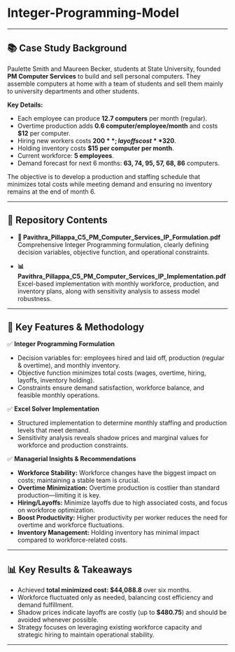 # Integer-Programming-Model

---

## 📚 Case Study Background

Paulette Smith and Maureen Becker, students at State University, founded **PM Computer Services** to build and sell personal computers. They assemble computers at home with a team of students and sell them mainly to university departments and other students.

**Key Details:**
- Each employee can produce **12.7 computers** per month (regular).  
- Overtime production adds **0.6 computer/employee/month** and costs **$12** per computer.  
- Hiring new workers costs **$200**; layoffs cost **$320**.  
- Holding inventory costs **$15 per computer per month**.  
- Current workforce: **5 employees**.  
- Demand forecast for next 6 months: **63, 74, 95, 57, 68, 86** computers.

The objective is to develop a production and staffing schedule that minimizes total costs while meeting demand and ensuring no inventory remains at the end of month 6.

---

## 📁 Repository Contents

- **📄 Pavithra_Pillappa_C5_PM_Computer_Services_IP_Formulation.pdf**  
  Comprehensive Integer Programming formulation, clearly defining decision variables, objective function, and operational constraints.

- **📊 Pavithra_Pillappa_C5_PM_Computer_Services_IP_Implementation.pdf**  
  Excel-based implementation with monthly workforce, production, and inventory plans, along with sensitivity analysis to assess model robustness.

---

## 🔑 Key Features & Methodology

✅ **Integer Programming Formulation**  
- Decision variables for: employees hired and laid off, production (regular & overtime), and monthly inventory.  
- Objective function minimizes total costs (wages, overtime, hiring, layoffs, inventory holding).  
- Constraints ensure demand satisfaction, workforce balance, and feasible monthly operations.

✅ **Excel Solver Implementation**  
- Structured implementation to determine monthly staffing and production levels that meet demand.  
- Sensitivity analysis reveals shadow prices and marginal values for workforce and production constraints.

✅ **Managerial Insights & Recommendations**  
- **Workforce Stability:** Workforce changes have the biggest impact on costs; maintaining a stable team is crucial.  
- **Overtime Minimization:** Overtime production is costlier than standard production—limiting it is key.  
- **Hiring/Layoffs:** Minimize layoffs due to high associated costs, and focus on workforce optimization.  
- **Boost Productivity:** Higher productivity per worker reduces the need for overtime and workforce fluctuations.  
- **Inventory Management:** Holding inventory has minimal impact compared to workforce-related costs.

---

## 📊 Key Results & Takeaways

- Achieved **total minimized cost: $44,088.8** over six months.  
- Workforce fluctuated only as needed, balancing cost efficiency and demand fulfillment.  
- Shadow prices indicate layoffs are costly (up to **$480.75**) and should be avoided whenever possible.  
- Strategy focuses on leveraging existing workforce capacity and strategic hiring to maintain operational stability.

---
